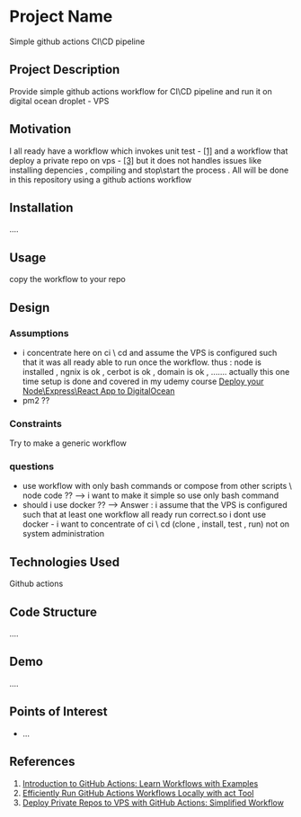 <h1>Project Name</h1>
Simple github actions CI\CD pipeline



<h2>Project Description</h2>
Provide simple github actions workflow for CI\CD pipeline and run it on digital ocean droplet - VPS


<h2>Motivation</h2>
I all ready have a workflow which invokes unit test - <a href='#ref1'>[1]</a> and a workflow that deploy a private repo on vps - <a href='#ref3'>[3]</a> but it does not handles issues like installing depencies , compiling and stop\start the process . All will be done in this repository using a github actions workflow

<h2>Installation</h2>
....


<h2>Usage</h2>
copy the workflow to your repo


<h2>Design</h2>

<h3>Assumptions</h3>
<ul>
<li>i concentrate here on ci \ cd and assume the VPS is configured such that it was all ready able to run once the workflow. thus : node is installed , ngnix is ok , cerbot is ok , domain is ok , ....... actually this one time setup is done and covered in my udemy course <a href='https://www.udemy.com/course/deploy-your-node-express-app-to-the-cloud/'>Deploy your Node\Express\React App to DigitalOcean</a></li>
<li>pm2 ??</li>
</ul>

<h3>Constraints</h3>
Try to make a generic workflow

<h3>questions</h3>
<ul>
<li>use workflow with only bash commands or compose from other scripts \ node code ?? --> i want to make it simple so use only bash command</li>
<li>should i use docker ?? --> Answer : i assume that the VPS is configured such that at least one workflow all ready run correct.so i dont use docker - i want to concentrate of ci \ cd (clone , install, test , run) not on system administration </li>
</ul>


<h2>Technologies Used</h2>
Github actions

<h2>Code Structure</h2>
....

<h2>Demo</h2>
....

<h2>Points of Interest</h2>
<ul>
    <li>...</li>
   
</ul>

<h2>References</h2>
<ol>
    <li id='ref1'><a href='https://youtu.be/x239z6DdE0A'>Introduction to GitHub Actions: Learn Workflows with Examples</a></li>
   <li><a href='https://youtu.be/Mir-uLSQmwA'> Efficiently Run GitHub Actions Workflows Locally with act Tool </a></li>
   <li id='ref3'><a href='https://youtu.be/Aj8vqPHzDos'>Deploy Private Repos to VPS with GitHub Actions: Simplified Workflow</a></li>
</ol>

